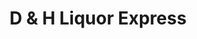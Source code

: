 ---
title: "D & H Liquor Express"
url: /shelby-township/d-and-h-liquor-express/
shop: convenience
---